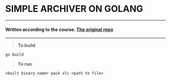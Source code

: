 # SIMPLE ARCHIVER ON GOLANG
---
#### Written according to the course. [The original repo](https://github.com/GolangLessons/Simple-Archiver)
---
> **To build**
```
go build
```
> **To run**
```
<built binary name> pack vlc <path to file>
```
